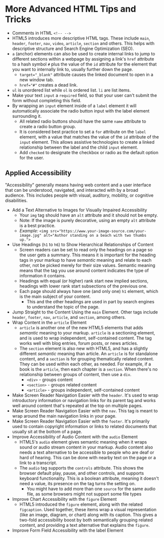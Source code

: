 # More Advanced HTML Tips and Tricks

- Comments in HTML ```<!-- -->```
- HTML5 introduces more descriptive HTML tags. These include ```main```, ```header```, ```footer```, ```nav```, ```video```, ```article```, ```section``` and others. This helps with descriptive structure and Search Engine Optimization (SEO).
- ```a``` (anchor) elements can also be used to create internal links to jump to different sections within a webpage by assigning a link's ```href``` attribute to a hash symbol ```#``` plus the value of the ```id``` attribute for the element that you want to internally link to, usually further down the page.
    * ```target="_blank"``` attribute causes the linked document to open in a new window tab.
    * ```href="#"``` creates a dead link.
- ```ul``` is unordered list while ```ol``` is ordered list. ```li``` are list items.
- Make your text ```input``` a ```required``` field, so that your user can't submit the form without completing this field.
- By wrapping an ```input``` element inside of a ```label``` element it will automatically associate the radio button input with the label element surrounding it.
    * All related radio buttons should have the same ```name``` attribute to create a radio button group.
    * It is considered best practice to set a ```for``` attribute on the ```label``` element, with a value that matches the value of the ```id``` attribute of the ```input``` element. This allows assistive technologies to create a linked relationship between the label and the child ```input``` element.
    * Add ```checked``` to designate the checkbox or radio as the default option for the user.

## Applied Accessibility
"Accessibility" generally means having web content and a user interface that can be understood, navigated, and interacted with by a broad audience. This includes people with visual, auditory, mobility, or cognitive disabilities.

- Add a Text Alternative to Images for Visually Impaired Accessibility
    * Your ```img``` tag should have an ```alt``` attribute and it should not be empty.
    * Note: If the image is purely decorative, using an empty ```alt``` attribute is a best practice.
    * *Example:* ```<img src="https://www.your-image-source.com/your-image.jpg" alt="Author standing on a beach with two thumbs up.">```
- Use Headings (```h1``` to ```h6```) to Show Hierarchical Relationships of Content
    * Screen readers can be set to read only the headings on a page so the user gets a summary. This means it is important for the heading tags in your markup to have *semantic* meaning and relate to each other, not be picked merely for their size values. Semantic meaning means that the tag you use around content indicates the type of information it contains.
    * Headings with equal (or higher) rank start new implied sections, headings with lower rank start subsections of the previous one.
    * Each page should always have one (and only one) ```h1``` element, which is the main subject of your content.
        + This and the other headings are used in part by search engines to understand the topic of the page.
- Jump Straight to the Content Using the ```main``` Element. Other tags include ```header```, ```footer```, ```nav```, ```article```, and ```section```, among others.
- Wrap Content in the ```article``` Element
    * ```article``` is another one of the new HTML5 elements that adds *semantic* meaning to your markup. ```article``` is a sectioning element, and is used to wrap independent, self-contained content. The tag works well with blog entries, forum posts, or news articles.
    * The ```section``` element is also new with HTML5, and has a slightly different *semantic* meaning than article. An ```article``` is for standalone content, and a ```section``` is for grouping thematically related content. They can be used within each other, as needed. For example, if a book is the ```article```, then each chapter is a ```section```. When there's no relationship between groups of content, then use a ```div```.
        + ```<div>``` - groups content
        + ```<section>``` - groups related content
        + ```<article>``` - groups independent, self-contained content
- Make Screen Reader Navigation Easier with the ```header```. It's used to wrap introductory information or navigation links for its parent tag and works well around content that's repeated at the top on multiple pages.
- Make Screen Reader Navigation Easier with the ```nav```. This tag is meant to wrap around the main navigation links in your page.
- Make Screen Reader Navigation Easier with the ```footer```. It's primarily used to contain copyright information or links to related documents that usually sit at the bottom of a page.
- Improve Accessibility of Audio Content with the ```audio``` Element
    * HTML5's ```audio``` element gives semantic meaning when it wraps sound or audio stream content in your markup. Audio content also needs a text alternative to be accessible to people who are deaf or hard of hearing. This can be done with nearby text on the page or a link to a transcript.
    * The ```audio``` tag supports the ```controls``` attribute. This shows the browser default play, pause, and other controls, and supports keyboard functionality. This is a boolean attribute, meaning it doesn't need a value, its presence on the tag turns the setting on.
        + You might have to add more than one ```source``` for the same audio file, as some browsers might not support some file types
- Improve Chart Accessibility with the ```figure``` Element
    * HTML5 introduced the ```figure``` element, along with the related ```figcaption```. Used together, these items wrap a visual representation (like an image, diagram, or chart) along with its caption. This gives a two-fold accessibility boost by both semantically grouping related content, and providing a text alternative that explains the ```figure```.
- Improve Form Field Accessibility with the label Element